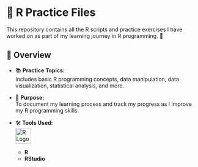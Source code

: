 # 📁 R Practice Files

This repository contains all the R scripts and practice exercises I have worked on as part of my learning journey in R programming. 🚀

## 📜 Overview

- 📚 **Practice Topics:**  
  Includes basic R programming concepts, data manipulation, data visualization, statistical analysis, and more.
  
- 🎯 **Purpose:**  
  To document my learning process and track my progress as I improve my R programming skills.

- 🛠️ **Tools Used:**  
  <img src="https://www.r-project.org/logo/Rlogo.png" alt="R Logo" width="40" height="40"/>  
  - **R**
  - **RStudio**

